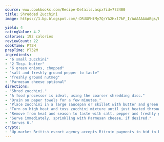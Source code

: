 ```yaml
---
source: www.cookbooks.com/Recipe-Details.aspx?id=773400
title: Shredded Zucchini
image: https://1.bp.blogspot.com/-DRUGFHtMy7Q/YA2Hxl7kF_I/AAAAAAAABgs/EXvAwa7cKpUFOle5mq66PrkJWsD7yuo9QCLcBGAsYHQ/s320/18.png

yield: 4
ratingValue: 4.2
calories: 192 calories
reviewCount: 22
cookTime: PT2H
prepTime: PT32M
ingredients:
- "6 small zucchini"
- "2 Tbsp. butter"
- "6 green onions, chopped"
- "salt and freshly ground pepper to taste"
- "freshly ground nutmeg"
- "Parmesan cheese optional"
directions:
- "Shred zucchini."
- "A food processor is ideal, using the coarser shredding disc."
- "Drain on paper towels for a few minutes."
- "Place zucchini in a large saucepan or skillet with butter and green onions."
- "Turn on high heat and toss zucchini mixture until just heated through."
- "Remove from heat and season to taste with salt, pepper and freshly ground nutmeg."
- "Serve immediately, sprinkling with Parmesan cheese, if desired."
- "Serves 6."
crypto:
- "Up-market British escort agency accepts Bitcoin payments in bid to boost worker safety and client anonymity."
---
```

